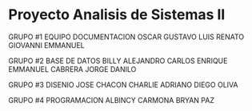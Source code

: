 # Proyecto Analisis de Sistemas II

 GRUPO #1 EQUIPO DOCUMENTACION
OSCAR GUSTAVO
LUIS RENATO
GIOVANNI EMMANUEL

GRUPO #2 BASE DE DATOS
BILLY ALEJANDRO
CARLOS ENRIQUE
EMMANUEL CABRERA
JORGE DANILO

GRUPO #3 DISENIO
JOSE CHACON
CHARLIE ADRIANO
DIEGO OLIVA

GRUPO #4 PROGRAMACION
ALBINCY CARMONA
BRYAN PAZ

